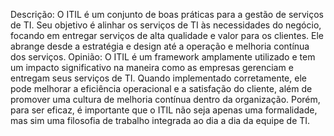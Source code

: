 Descrição: O ITIL é um conjunto de boas práticas para a gestão de serviços de TI. Seu objetivo é alinhar os serviços de TI às necessidades do negócio, focando em entregar serviços de alta qualidade e valor para os clientes. Ele abrange desde a estratégia e design até a operação e melhoria contínua dos serviços.
Opinião: O ITIL é um framework amplamente utilizado e tem um impacto significativo na maneira como as empresas gerenciam e entregam seus serviços de TI. Quando implementado corretamente, ele pode melhorar a eficiência operacional e a satisfação do cliente, além de promover uma cultura de melhoria contínua dentro da organização. Porém, para ser eficaz, é importante que o ITIL não seja apenas uma formalidade, mas sim uma filosofia de trabalho integrada ao dia a dia da equipe de TI.
